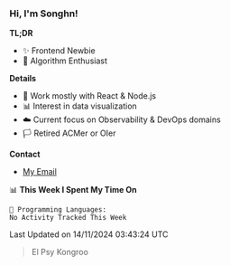 ### Hi, I'm Songhn!

**TL;DR**

- ✨ Frontend Newbie
- 🎈 Algorithm Enthusiast

**Details**

- 🎯 Work mostly with React & Node.js
- 📊 Interest in data visualization
- ☁️ Current focus on Observability & DevOps domains
- 🏳️ Retired ACMer or OIer

**Contact**
- [My Email](mailto:songhn233@gmail.com)

<!--START_SECTION:waka-->
📊 **This Week I Spent My Time On** 

```text
💬 Programming Languages: 
No Activity Tracked This Week
```


 Last Updated on 14/11/2024 03:43:24 UTC
<!--END_SECTION:waka-->

> El Psy Kongroo
